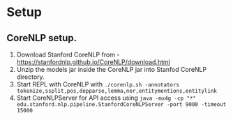 # Setup

## CoreNLP setup.
1. Download Stanford CoreNLP from - https://stanfordnlp.github.io/CoreNLP/download.html
2. Unzip the models jar inside the CoreNLP jar into Stanfod CoreNLP directory.
3. Start REPL with CoreNLP with `./corenlp.sh -annotators tokenize,ssplit,pos,depparse,lemma,ner,entitymentions,entitylink`
4. Start CoreNLPServer for API access using `java -mx4g -cp "*" edu.stanford.nlp.pipeline.StanfordCoreNLPServer -port 9000 -timeout 15000`